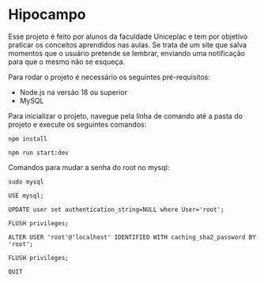 # Hipocampo

Esse projeto é feito por alunos da faculdade Uniceplac e tem por objetivo praticar os conceitos aprendidos nas aulas. Se trata de um site que salva momentos que o usuário pretende se lembrar, enviando uma notificação para que o mesmo não se esqueça.

Para rodar o projeto é necessário os seguintes pré-requisitos:

- Node.js na versão 18 ou superior
- MySQL

Para inicializar o projeto, navegue pela linha de comando até a pasta do projeto e execute os seguintes comandos:

``npm install``

``npm run start:dev``

Comandos para mudar a senha do root no mysql:

``sudo mysql``

``USE mysql;``

``UPDATE user set authentication_string=NULL where User='root';``

``FLUSH privileges;``

``ALTER USER 'root'@'localhost' IDENTIFIED WITH caching_sha2_password BY 'root';``

``FLUSH privileges;``

``QUIT``